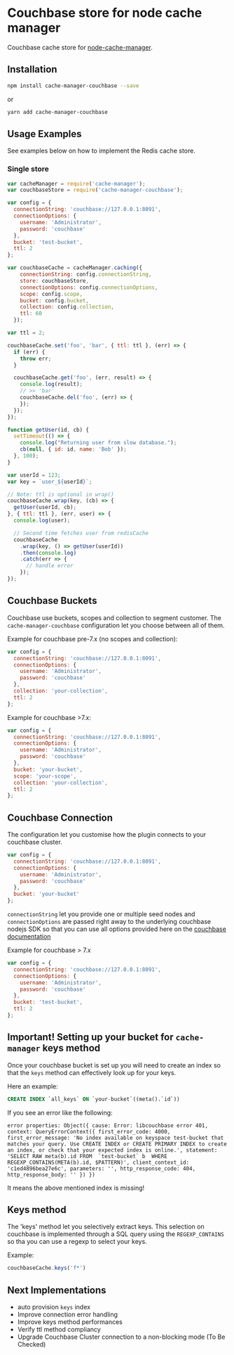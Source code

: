 
Couchbase store for node cache manager
==================================

Couchbase cache store for [node-cache-manager](https://github.com/BryanDonovan/node-cache-manager). 

Installation
------------

```sh
npm install cache-manager-couchbase --save
```
or
```sh
yarn add cache-manager-couchbase
```

Usage Examples
--------------
See examples below on how to implement the Redis cache store.

### Single store

```js
var cacheManager = require('cache-manager');
var couchbaseStore = require('cache-manager-couchbase');

var config = {
  connectionString: 'couchbase://127.0.0.1:8091',
  connectionOptions: {
    username: 'Administrator',
    password: 'couchbase'
  },
  bucket: 'test-bucket',
  ttl: 2
};

var couchbaseCache = cacheManager.caching({
    connectionString: config.connectionString,
    store: couchbaseStore,
    connectionOptions: config.connectionOptions,
    scope: config.scope,
    bucket: config.bucket,
    collection: config.collection,
    ttl: 60
  });

var ttl = 2;

couchbaseCache.set('foo', 'bar', { ttl: ttl }, (err) => {
  if (err) {
    throw err;
  }

  couchbaseCache.get('foo', (err, result) => {
    console.log(result);
    // >> 'bar'
    couchbaseCache.del('foo', (err) => {
    });
  });
});

function getUser(id, cb) {
  setTimeout(() => {
    console.log("Returning user from slow database.");
    cb(null, { id: id, name: 'Bob' });
  }, 100);
}

var userId = 123;
var key = `user_${userId}`;

// Note: ttl is optional in wrap()
couchbaseCache.wrap(key, (cb) => {
  getUser(userId, cb);
}, { ttl: ttl }, (err, user) => {
  console.log(user);

  // Second time fetches user from redisCache
  couchbaseCache
    .wrap(key, () => getUser(userId))
    .then(console.log)
    .catch(err => {
      // handle error
    });
});
```

Couchbase Buckets
--------------

Couchbase use buckets, scopes and collection to segment customer. The `cache-manager-couchbase` configuration let you choose between all of them.

Example for couchbase pre-7.x (no scopes and collection):

```js
var config = {
  connectionString: 'couchbase://127.0.0.1:8091',
  connectionOptions: {
    username: 'Administrator',
    password: 'couchbase'
  },
  collection: 'your-collection',
  ttl: 2
};
```

Example for couchbase  >7.x:

```js
var config = {
  connectionString: 'couchbase://127.0.0.1:8091',
  connectionOptions: {
    username: 'Administrator',
    password: 'couchbase'
  },
  bucket: 'your-bucket',
  scope: 'your-scope',
  collection: 'your-collection',
  ttl: 2
};
```

Couchbase Connection
--------------

The configuration let you customise how the plugin connects to your couchbase cluster. 

```js
var config = {
  connectionString: 'couchbase://127.0.0.1:8091',
  connectionOptions: {
    username: 'Administrator',
    password: 'couchbase'
  },
  bucket: 'your-bucket'
};
```

`connectionString` let you provide one or multiple seed nodes and `connectionOptions` are passed right away to the underlying couchbase nodejs SDK so that you can use all options provided here on the [couchbase documentation](https://docs.couchbase.com/nodejs-sdk/current/howtos/managing-connections.html)

Example for couchbase > 7.x 

```js
var config = {
  connectionString: 'couchbase://127.0.0.1:8091',
  connectionOptions: {
    username: 'Administrator',
    password: 'couchbase'
  },
  bucket: 'test-bucket',
  ttl: 2
};
```

Important! Setting up your bucket for `cache-manager` keys method
--------------

Once your couchbase bucket is set up you will need to create an index so that the `keys` method can effectively look up for your keys.

Here an example:

```sql
CREATE INDEX `all_keys` ON `your-bucket`((meta().`id`))
```


If you see an error like the following:

```
error properties: Object({ cause: Error: libcouchbase error 401, context: QueryErrorContext({ first_error_code: 4000, first_error_message: 'No index available on keyspace test-bucket that matches your query. Use CREATE INDEX or CREATE PRIMARY INDEX to create an index, or check that your expected index is online.', statement: 'SELECT RAW meta(b).id FROM  `test-bucket` b  WHERE REGEXP_CONTAINS(META(b).id, $PATTERN)', client_context_id: 'c1ed4896bea27e6c', parameters: '', http_response_code: 404, http_response_body: '' }) })
```
It means the above mentioned index is missing!


Keys method
--------------

The 'keys' method let you selectively extract keys. This selection on couchbase is implemented through a SQL query using the `REGEXP_CONTAINS` so tha you can use a regexp to select your keys.

Example:

```js
couchbaseCache.keys('f*')
```

Next Implementations
--------------

* auto provision `keys` index
* Improve connection error handling
* Improve keys method performances
* Verify ttl method compliancy
* Upgrade Couchbase Cluster connection to a non-blocking mode (To Be Checked)